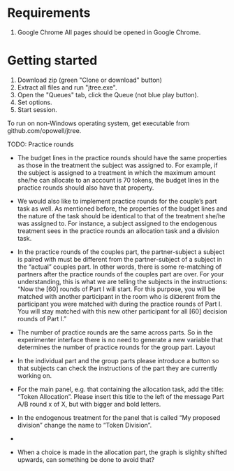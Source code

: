 # Requirements
1. Google Chrome
All pages should be opened in Google Chrome.

# Getting started

1. Download zip (green "Clone or download" button)
2. Extract all files and run "jtree.exe".
3. Open the "Queues" tab, click the Queue (not blue play button).
4. Set options.
5. Start session.

To run on non-Windows operating system, get executable from github.com/opowell/jtree.

TODO:
Practice rounds
- The budget lines in the practice rounds should have the same properties as those in the
treatment the subject was assigned to. For example, if the subject is assigned to a treatment in
which the maximum amount she/he can allocate to an account is 70 tokens, the budget lines in
the practice rounds should also have that property.
- We would also like to implement practice rounds for the couple’s part task as well. As
mentioned before, the properties of the budget lines and the nature of the task should be
identical to that of the treatment she/he was assigned to. For instance, a subject assigned to the
endogenous treatment sees in the practice rounds an allocation task and a division task.
- In the practice rounds of the couples part, the partner-subject a subject is paired with must be
different from the partner-subject of a subject in the “actual” couples part. In other words,
there is some re-matching of partners after the practice rounds of the couples part are over. For
your understanding, this is what we are telling the subjects in the instructions:
“Now the [60] rounds of Part I will start. For this purpose, you will be matched with another participant in
the room who is di¤erent from the participant you were matched with during the practice rounds of Part
I. You will stay matched with this new other participant for all [60] decision rounds of Part I.”
- The number of practice rounds are the same across parts. So in the experimenter interface
there is no need to generate a new variable that determines the number of practice rounds for
the group part.
Layout
- In the individual part and the group parts please introduce a button so that subjects can check
the instructions of the part they are currently working on.
- For the main panel, e.g. that containing the allocation task, add the title: “Token Allocation”.
Please insert this title to the left of the message Part A/B round x of X, but with bigger and bold
letters.

- In the endogenous treatment for the panel that is called “My proposed division” change the
name to “Token Division”.
-
- When a choice is made in the allocation part, the graph is slighlty shifted upwards, can
something be done to avoid that?
